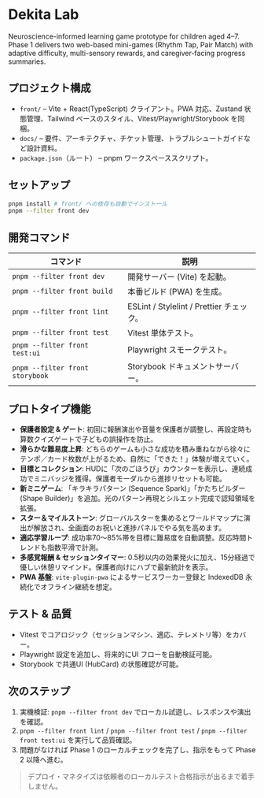 # Dekita Lab

Neuroscience-informed learning game prototype for children aged 4–7. Phase 1 delivers two web-based mini-games (Rhythm Tap, Pair Match) with adaptive difficulty, multi-sensory rewards, and caregiver-facing progress summaries.

## プロジェクト構成
- `front/` – Vite + React(TypeScript) クライアント。PWA 対応、Zustand 状態管理、Tailwind ベースのスタイル、Vitest/Playwright/Storybook を同梱。
- `docs/` – 要件、アーキテクチャ、チケット管理、トラブルシュートガイドなど設計資料。
- `package.json`（ルート） – pnpm ワークスペーススクリプト。

## セットアップ
```bash
pnpm install # front/ への依存も自動でインストール
pnpm --filter front dev
```

## 開発コマンド
| コマンド | 説明 |
| --- | --- |
| `pnpm --filter front dev` | 開発サーバー (Vite) を起動。 |
| `pnpm --filter front build` | 本番ビルド (PWA) を生成。 |
| `pnpm --filter front lint` | ESLint / Stylelint / Prettier チェック。 |
| `pnpm --filter front test` | Vitest 単体テスト。 |
| `pnpm --filter front test:ui` | Playwright スモークテスト。 |
| `pnpm --filter front storybook` | Storybook ドキュメントサーバー。 |

## プロトタイプ機能
- **保護者設定 & ゲート**: 初回に報酬演出や音量を保護者が調整し、再設定時も算数クイズゲートで子どもの誤操作を防止。
- **滑らかな難易度上昇**: どちらのゲームも小さな成功を積み重ねながら徐々にテンポ／カード枚数が上がるため、自然に「できた！」体験が増えていく。
- **目標とコレクション**: HUDに「次のごほうび」カウンターを表示し、連続成功でミニバッジを獲得。保護者モーダルから進捗リセットも可能。
- **新ミニゲーム**: 「キラキラパターン (Sequence Spark)」「かたちビルダー (Shape Builder)」を追加。光のパターン再現とシルエット完成で認知領域を拡張。
- **スター＆マイルストーン**: グローバルスターを集めるとワールドマップに演出が解放され、全画面のお祝いと進捗パネルでやる気を高めます。
- **適応学習ループ**: 成功率70〜85%帯を目標に難易度を自動調整。反応時間トレンドも指数平滑で計測。
- **多感覚報酬 & セッションタイマー**: 0.5秒以内の効果発火に加え、15分経過で優しい休憩リマインド。保護者向けにハブで最新統計を表示。
- **PWA 基盤**: `vite-plugin-pwa` によるサービスワーカー登録と IndexedDB 永続化でオフライン継続を想定。

## テスト & 品質
- Vitest でコアロジック（セッションマシン、適応、テレメトリ等）をカバー。
- Playwright 設定を追加し、将来的にUI フローを自動検証可能。
- Storybook で共通UI (HubCard) の状態確認が可能。

## 次のステップ
1. 実機検証: `pnpm --filter front dev` でローカル試遊し、レスポンスや演出を確認。
2. `pnpm --filter front lint` / `pnpm --filter front test` / `pnpm --filter front test:ui` を実行して品質確認。
3. 問題がなければ Phase 1 のローカルチェックを完了し、指示をもって Phase 2 以降へ進む。

> デプロイ・マネタイズは依頼者のローカルテスト合格指示が出るまで着手しません。
